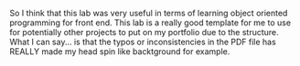 So I think that this lab was very useful in terms of learning object oriented programming for front end.
This lab is a really good template for me to use for potentially other projects to put on my portfolio due to the structure.
What I can say... is that the typos or inconsistencies in the PDF file has REALLY made my head spin like backtground for example.
